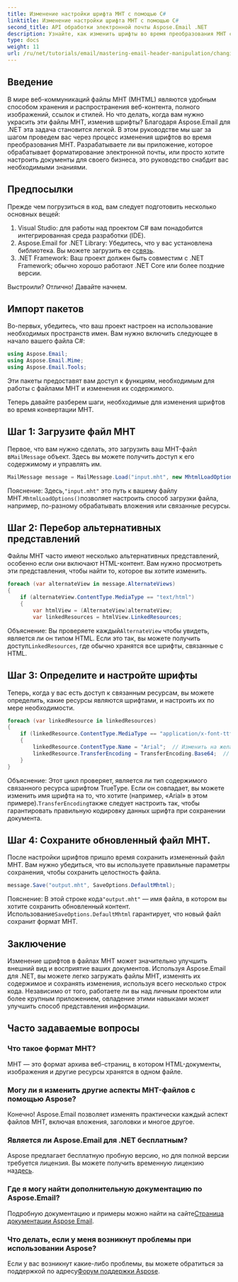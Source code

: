 ```yaml
---
title: Изменение настройки шрифта MHT с помощью C#
linktitle: Изменение настройки шрифта MHT с помощью C#
second_title: API обработки электронной почты Aspose.Email .NET
description: Узнайте, как изменить шрифты во время преобразования MHT с помощью Aspose.Email для .NET. Следуйте этому пошаговому руководству для легкой настройки.
type: docs
weight: 11
url: /ru/net/tutorials/email/mastering-email-header-manipulation/changing-mht-font-customization/
---
```

## Введение

В мире веб-коммуникаций файлы MHT (MHTML) являются удобным способом хранения и распространения веб-контента, полного изображений, ссылок и стилей. Но что делать, когда вам нужно украсить эти файлы MHT, изменив шрифты? Благодаря Aspose.Email для .NET эта задача становится легкой. В этом руководстве мы шаг за шагом проведем вас через процесс изменения шрифтов во время преобразования MHT. Разрабатываете ли вы приложение, которое обрабатывает форматирование электронной почты, или просто хотите настроить документы для своего бизнеса, это руководство снабдит вас необходимыми знаниями.

## Предпосылки

Прежде чем погрузиться в код, вам следует подготовить несколько основных вещей:

1. Visual Studio: для работы над проектом C# вам понадобится интегрированная среда разработки (IDE).
2.  Aspose.Email for .NET Library: Убедитесь, что у вас установлена библиотека. Вы можете загрузить ее с[связь](https://releases.aspose.com/email/net/).
3. .NET Framework: Ваш проект должен быть совместим с .NET Framework; обычно хорошо работают .NET Core или более поздние версии.

Выстроили? Отлично! Давайте начнем.

## Импорт пакетов

Во-первых, убедитесь, что ваш проект настроен на использование необходимых пространств имен. Вам нужно включить следующее в начало вашего файла C#:

```csharp
using Aspose.Email;
using Aspose.Email.Mime;
using Aspose.Email.Tools;
```

Эти пакеты предоставят вам доступ к функциям, необходимым для работы с файлами MHT и изменения их содержимого.

Теперь давайте разберем шаги, необходимые для изменения шрифтов во время конвертации MHT.

## Шаг 1: Загрузите файл MHT

 Первое, что вам нужно сделать, это загрузить ваш MHT-файл в`MailMessage` объект. Здесь вы можете получить доступ к его содержимому и управлять им.

```csharp
MailMessage message = MailMessage.Load("input.mht", new MhtmlLoadOptions());
```

 Пояснение: Здесь,`"input.mht"` это путь к вашему файлу MHT.`MhtmlLoadOptions()`позволяет настроить способ загрузки файла, например, по-разному обрабатывать вложения или связанные ресурсы.

## Шаг 2: Перебор альтернативных представлений

Файлы MHT часто имеют несколько альтернативных представлений, особенно если они включают HTML-контент. Вам нужно просмотреть эти представления, чтобы найти то, которое вы хотите изменить.

```csharp
foreach (var alternateView in message.AlternateViews)
{
    if (alternateView.ContentType.MediaType == "text/html")
    {
        var htmlView = (AlternateView)alternateView;
        var linkedResources = htmlView.LinkedResources;
```

 Объяснение: Вы проверяете каждый`AlternateView` чтобы увидеть, является ли он типом HTML. Если это так, вы можете получить доступ`LinkedResources`, где обычно хранятся все шрифты, связанные с HTML.

## Шаг 3: Определите и настройте шрифты

Теперь, когда у вас есть доступ к связанным ресурсам, вы можете определить, какие ресурсы являются шрифтами, и настроить их по мере необходимости.

```csharp
foreach (var linkedResource in linkedResources)
{
    if (linkedResource.ContentType.MediaType == "application/x-font-ttf")
    {
        linkedResource.ContentType.Name = "Arial";  // Изменить на желаемый шрифт
        linkedResource.TransferEncoding = TransferEncoding.Base64;  // Убедитесь, что он правильно закодирован.
    }
}
```

 Объяснение: Этот цикл проверяет, является ли тип содержимого связанного ресурса шрифтом TrueType. Если он совпадает, вы можете изменить имя шрифта на то, что хотите (например, «Arial» в этом примере).`TransferEncoding`также следует настроить так, чтобы гарантировать правильную кодировку данных шрифта при сохранении документа.

## Шаг 4: Сохраните обновленный файл MHT.

После настройки шрифтов пришло время сохранить измененный файл MHT. Вам нужно убедиться, что вы используете правильные параметры сохранения, чтобы сохранить целостность файла.

```csharp
message.Save("output.mht", SaveOptions.DefaultMhtml);
```

 Пояснение: В этой строке кода`"output.mht"` — имя файла, в котором вы хотите сохранить обновленный контент. Использование`SaveOptions.DefaultMhtml` гарантирует, что новый файл сохранит формат MHT.

## Заключение

Изменение шрифтов в файлах MHT может значительно улучшить внешний вид и восприятие ваших документов. Используя Aspose.Email для .NET, вы можете легко загружать файлы MHT, изменять их содержимое и сохранять изменения, используя всего несколько строк кода. Независимо от того, работаете ли вы над личным проектом или более крупным приложением, овладение этими навыками может улучшить способ представления информации.

## Часто задаваемые вопросы

### Что такое формат MHT?
MHT — это формат архива веб-страниц, в котором HTML-документы, изображения и другие ресурсы хранятся в одном файле.

### Могу ли я изменить другие аспекты MHT-файлов с помощью Aspose?
Конечно! Aspose.Email позволяет изменять практически каждый аспект файлов MHT, включая вложения, заголовки и многое другое.

### Является ли Aspose.Email для .NET бесплатным?
 Aspose предлагает бесплатную пробную версию, но для полной версии требуется лицензия. Вы можете получить временную лицензию на[здесь](https://purchase.aspose.com/temporary-license/).

### Где я могу найти дополнительную документацию по Aspose.Email?
 Подробную документацию и примеры можно найти на сайте[Страница документации Aspose Email](https://reference.aspose.com/email/net/).

### Что делать, если у меня возникнут проблемы при использовании Aspose?
 Если у вас возникнут какие-либо проблемы, вы можете обратиться за поддержкой по адресу[Форум поддержки Aspose](https://forum.aspose.com/c/email/12/).
